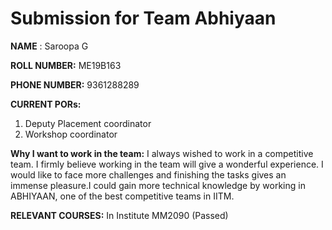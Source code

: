 **Submission for Team Abhiyaan**
============================

**NAME** :
Saroopa G

**ROLL NUMBER:**
ME19B163

**PHONE NUMBER:**
9361288289

**CURRENT PORs:**
1) Deputy Placement coordinator 
2) Workshop coordinator

**Why I want to work in the team:**
I always wished to work in a competitive team. I firmly believe working in the team will give a wonderful experience. I would like to face more challenges and finishing the tasks gives an immense pleasure.I could gain more technical knowledge by working in ABHIYAAN, one of the best competitive teams in IITM. 

**RELEVANT COURSES:**
In Institute 
MM2090 (Passed)
